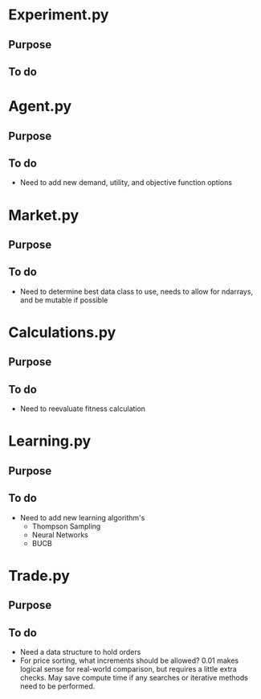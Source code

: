 
# Experiment.py

## Purpose

## To do 

# Agent.py
## Purpose

## To do 
- Need to add new demand, utility, and objective function options
# Market.py
## Purpose

## To do 
- Need to determine best data class to use, needs to allow for ndarrays, and be mutable if possible

# Calculations.py
## Purpose

## To do 
- Need to reevaluate fitness calculation
# Learning.py
## Purpose

## To do 
- Need to add new learning algorithm's
	- Thompson Sampling
	- Neural Networks
	- BUCB

# Trade.py
## Purpose

## To do 
- Need a data structure to hold orders
- For price sorting, what increments should be allowed? 0.01 makes logical sense for real-world comparison, but requires a little extra checks. May save compute time if any searches or iterative methods need to be performed.